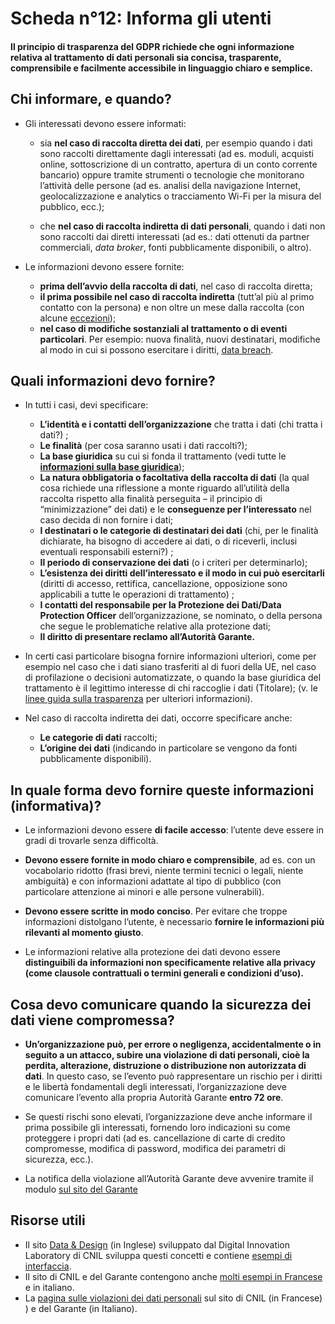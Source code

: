 # Scheda n°12: Informa gli utenti

#### Il principio di trasparenza del GDPR richiede che ogni informazione relativa al trattamento di dati personali sia concisa, trasparente, comprensibile e facilmente accessibile in linguaggio chiaro e semplice.

## Chi informare, e quando?

* Gli interessati devono essere informati:

    *  sia **nel caso di raccolta diretta dei dati**, per esempio quando i dati sono raccolti direttamente dagli interessati (ad es. moduli, acquisti online, sottoscrizione di un contratto, apertura di un conto corrente bancario) oppure tramite strumenti o  tecnologie che monitorano l’attività delle persone (ad es. analisi della navigazione Internet, geolocalizzazione e analytics o tracciamento Wi-Fi per la misura del pubblico, ecc.);

    * che **nel caso di raccolta indiretta di dati personali**, quando i dati non sono raccolti dai diretti interessati (ad es.: dati ottenuti da partner commerciali, *data broker*, fonti pubblicamente disponibili, o altro).

* Le informazioni devono essere fornite:
    * **prima dell’avvio della raccolta di dati**, nel caso di raccolta diretta;
    * **il prima possibile nel caso di raccolta indiretta** (tutt’al più al primo contatto con la persona) e non oltre un mese dalla raccolta (con alcune [eccezioni](https://ico.org.uk/for-organisations/guide-to-data-protection/guide-to-the-general-data-protection-regulation-gdpr/individual-rights/right-to-be-informed/#exceptions));
    * **nel caso di modifiche sostanziali al trattamento o di eventi particolari**. Per esempio: nuova finalità, nuovi destinatari, modifiche al modo in cui si possono esercitare i diritti, [data breach](#Scheda_n°1:_Identifica_i_dati_personali).

## Quali informazioni devo fornire?

* In tutti i casi, devi specificare:

    * **L’identità e i contatti dell’organizzazione** che tratta i dati (chi tratta i dati?) ;
    * **Le finalità** (per cosa saranno usati i dati raccolti?);
    * **La base giuridica** su cui si fonda il trattamento (vedi tutte le [**informazioni sulla base giuridica**](https://ico.org.uk/for-organisations/guide-to-data-protection/guide-to-the-general-data-protection-regulation-gdpr/lawful-basis-for-processing/));
    * **La natura obbligatoria o facoltativa della raccolta di dati** (la qual cosa richiede una riflessione a  monte riguardo all’utilità della raccolta rispetto alla finalità perseguita – il principio di “minimizzazione” dei dati) e le **conseguenze per l’interessato** nel caso decida di non fornire i dati;
    * **I destinatari o le categorie di destinatari dei dati** (chi, per le finalità dichiarate, ha bisogno di accedere ai dati, o di riceverli, inclusi eventuali responsabili esterni?) ;
    * **Il periodo di conservazione dei dati** (o i criteri per determinarlo);
    * **L’esistenza dei diritti dell’interessato e il modo in cui può esercitarli** (diritti di accesso, rettifica, cancellazione, opposizione sono applicabili a tutte le operazioni di trattamento) ;
    * **I contatti del responsabile per la Protezione dei Dati/Data Protection Officer** dell’organizzazione, se nominato, o della persona che segue le problematiche relative alla protezione dati;
    * **Il diritto di presentare reclamo all’Autorità Garante.**

* In certi casi particolare bisogna fornire informazioni ulteriori, come per esempio nel caso che i dati siano trasferiti al di fuori della UE, nel caso di profilazione o decisioni automatizzate, o quando la base giuridica del trattamento è il legittimo interesse di chi raccoglie i dati (Titolare); (v. le [linee guida sulla trasparenza](https://www.cnil.fr/sites/default/files/atoms/files/wp260_enpdf_transparency.pdf) per ulteriori informazioni).

* Nel caso di raccolta indiretta dei dati, occorre specificare anche:

    * **Le categorie di dati** raccolti;
    * **L’origine dei dati** (indicando in particolare se vengono da fonti pubblicamente disponibili).

## In quale forma devo fornire queste informazioni (informativa)?

* Le informazioni devono essere **di facile accesso**: l’utente deve essere in gradi di trovarle senza difficoltà.

* **Devono essere fornite in modo chiaro e comprensibile**, ad es. con un vocabolario ridotto (frasi brevi, niente termini tecnici o legali, niente ambiguità) e con informazioni adattate al tipo di pubblico (con particolare attenzione ai minori e alle persone vulnerabili).

* **Devono essere scritte in modo conciso**. Per evitare che troppe informazioni distolgano l’utente, è necessario **fornire le informazioni più rilevanti al momento giusto**.

* Le informazioni relative alla protezione dei dati devono essere **distinguibili da informazioni non specificamente relative alla privacy (come clausole contrattuali o termini generali e condizioni d’uso).**

## Cosa devo comunicare quando la sicurezza dei dati viene compromessa?

* **Un’organizzazione può, per errore o negligenza, accidentalmente o in seguito a un attacco, subire una violazione di dati personali, cioè la perdita, alterazione, distruzione o distribuzione non autorizzata di dati**. In questo caso, se l’evento può rappresentare un rischio per i diritti e le libertà fondamentali degli interessati, l’organizzazione deve comunicare l’evento alla propria Autorità Garante **entro 72 ore**.

* Se questi rischi sono elevati, l’organizzazione deve anche informare il prima possibile gli interessati, fornendo loro indicazioni su come proteggere i propri dati (ad es. cancellazione di carte di credito compromesse, modifica di password, modifica dei parametri di sicurezza, ecc.).

* La notifica della violazione all’Autorità Garante deve avvenire tramite il modulo [sul sito del Garante](https://gpdp.it/web/guest/home/docweb/-/docweb-display/docweb/9128501)

## Risorse utili

* Il sito [Data & Design](https://design.cnil.fr/en/) (in Inglese) sviluppato dal Digital Innovation Laboratory di CNIL sviluppa questi concetti e contiene [esempi di interfaccia](https://design.cnil.fr/en/concepts/information/).
* Il sito di CNIL e del Garante contengono anche [molti esempi in Francese](https://www.cnil.fr/fr/rgpd-exemples-de-mentions-dinformation) e in italiano.
* La [pagina sulle violazioni dei dati personali](https://www.cnil.fr/fr/les-violations-de-donnees-personnelles) sul sito di CNIL (in Francese) ) e del Garante (in Italiano).
